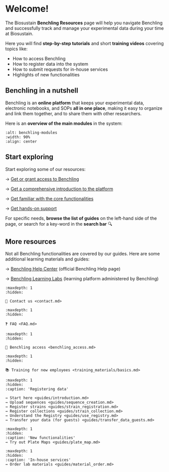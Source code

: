 # Welcome!

The Biosustain **Benchling Resources** page will help you navigate Benchling and successfully track and manage your experimental data during your time at Biosustain.

Here you will find **step-by-step tutorials** and short **training videos** covering topics like:
- How to access Benchling
- How to register data into the system
- How to submit requests for in-house services
- Highlights of new functionalities 

## Benchling in a nutshell

Benchling is an **online platform** that keeps your experimental data, electronic notebooks, and SOPs **all in one place**, making it easy to organize and link them together, and to share them with other researchers.

Here is an **overview of the main modules** in the system: 


````{figure} ./_static/images/benchling-modules.png
:alt: benchling-modules
:width: 90%
:align: center

````


## Start exploring

Start exploring some of our resources: 

→ [Get or grant access to Benchling](/benchling_access.md) 

→ [Get a comprehensive introduction to the platform](/training_materials/basics.md) 

→ [Get familiar with the core functionalities](/guides/introduction.md) 

→ [Get hands-on support](/contact.md)

For specific needs, **browse the list of guides** on the left-hand side of the page, or search for a key-word in the **search bar** 🔍 

## More resources

Not all Benchling functionalities are covered by our guides. 
Here are some additional learning materials and guides:

→ [Benchling Help Center](https://help.benchling.com/hc/en-us) (official Benchling Help page)

→ [Benchling Learning Labs](https://www.benchling.com/learning-labs) (learning platform administered by Benchling)

```{toctree}
:maxdepth: 1
:hidden:

📩 Contact us <contact.md>
```

```{toctree}
:maxdepth: 1
:hidden:

❓ FAQ <FAQ.md>
```

```{toctree}
:maxdepth: 1
:hidden:

🔐 Benchling access <benchling_access.md>
```

```{toctree}
:maxdepth: 1
:hidden:

📚 Training for new employees <training_materials/basics.md>
```

```{toctree}
:maxdepth: 1
:hidden:
:caption: 'Registering data'

→ Start here <guides/introduction.md>
→ Upload sequences <guides/sequence_creation.md>
→ Register strains <guides/strain_registration.md>
→ Register collections <guides/strain_collection.md>
→ Understand the Registry <guides/use_registry.md>
→ Transfer your data (for guests) <guides/transfer_data_guests.md>
```

```{toctree}
:maxdepth: 1
:hidden:
:caption: 'New functionalities'
→ Try out Plate Maps <guides/plate_map.md>
```

```{toctree}
:maxdepth: 1
:hidden:
:caption: 'In-house services'
→ Order lab materials <guides/material_order.md>
```
